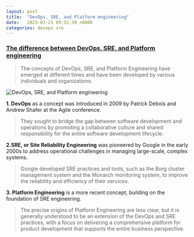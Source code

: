 ```yaml
---
layout: post
title:  "DevOps, SRE, and Platform engineering"
date:   2023-03-21 09:52:39 +0800
categories: devops sre
---
```


### [The difference between DevOps, SRE, and Platform engineering](https://twitter.com/alexxubyte/status/1637842698995642368)

> The concepts of DevOps, SRE, and Platform Engineering have emerged at different times and have been developed by various individuals and organizations.

![DevOps, SRE, and Platform engineering](https://pbs.twimg.com/media/FrrJQKCagAAllie?format=jpg&name=large)

**1. DevOps** as a concept was introduced in 2009 by Patrick Debois and Andrew Shafer at the Agile conference.

> They sought to bridge the gap between software development and operations by promoting a collaborative culture and shared responsibility for the entire software development lifecycle.

**2.SRE, or Site Reliability Engineering** was pioneered by Google in the early 2000s to address operational challenges in managing large-scale, complex systems.

> Google developed SRE practices and tools, such as the Borg cluster management system and the Monarch monitoring system, to improve the reliability and efficiency of their services.

**3. Platform Engineering** is a more recent concept, building on the foundation of SRE engineering.

> The precise origins of Platform Engineering are less clear, but it is generally understood to be an extension of the DevOps and SRE practices, with a focus on delivering a comprehensive platform for product development that supports the entire business perspective.